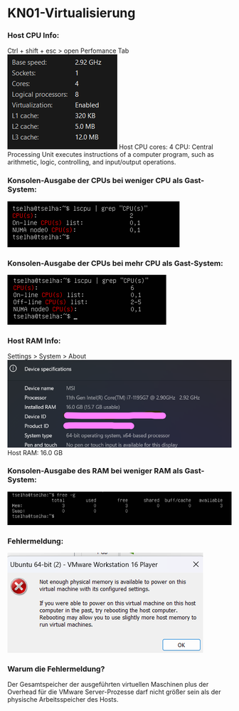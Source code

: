 # KN01-Virtualisierung

### Host CPU Info:
Ctrl + shift + esc > open Perfomance Tab <br>
![alt text for screen readers](5-Gast-system_CPU-Info.png)
Host CPU cores: 4
CPU: Central Processing Unit
executes instructions of a computer program, such as arithmetic, logic, controlling, and input/output operations. 

### Konsolen-Ausgabe der CPUs bei weniger CPU als Gast-System:
![alt text for screen readers](1-weniger_CPU.png)

### Konsolen-Ausgabe der CPUs bei mehr CPU als Gast-System:
![alt text for screen readers](2-mehr_CPU.png)

### Host RAM Info:
Settings > System > About
![alt text for screen readers](6-Gast-system_RAM-Info.png)
Host RAM: 16.0 GB

### Konsolen-Ausgabe des RAM bei weniger RAM als Gast-System:
![alt text for screen readers](3-weniger_RAM.png)

### Fehlermeldung:
![alt text for screen readers](4-error_message.png)


### Warum die Fehlermeldung?

Der Gesamtspeicher der ausgeführten virtuellen Maschinen plus der Overhead für die VMware Server-Prozesse darf nicht größer sein als der physische Arbeitsspeicher des Hosts.
